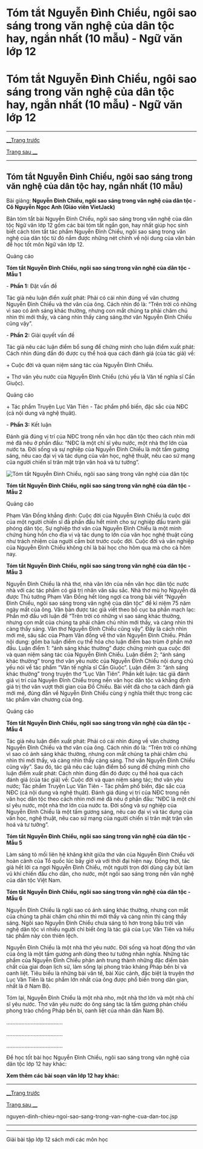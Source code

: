 # Tóm tắt Nguyễn Đình Chiểu, ngôi sao sáng trong văn nghệ của dân tộc hay, ngắn nhất (10 mẫu) - Ngữ văn lớp 12

# Tóm tắt Nguyễn Đình Chiểu, ngôi sao sáng trong văn nghệ của dân tộc hay, ngắn nhất (10 mẫu) - Ngữ văn lớp 12

* * *

[__Trang trước](https://vietjack.com/soan-van-lop-12/nguyen-dinh-chieu-ngoi-sao-sang-trong-van-nghe-cua-dan-toc.jsp)

[Trang sau __](https://vietjack.com/soan-van-lop-12/nguyen-dinh-chieu-ngoi-sao-sang-trong-van-nghe-cua-dan-toc.jsp)

* * *

## Tóm tắt Nguyễn Đình Chiểu, ngôi sao sáng trong văn nghệ của dân tộc hay, ngắn nhất (10 mẫu)

Bài giảng: **Nguyễn Đình Chiểu, ngôi sao sáng trong văn nghệ của dân tộc - Cô Nguyễn Ngọc Anh (Giáo viên VietJack)**

Bản tóm tắt bài Nguyễn Đình Chiểu, ngôi sao sáng trong văn nghệ của dân tộc Ngữ văn lớp 12 gồm các bài tóm tắt ngắn gọn, hay nhất giúp học sinh biết cách tóm tắt tác phẩm Nguyễn Đình Chiểu, ngôi sao sáng trong văn nghệ của dân tộc từ đó nắm được những nét chính về nội dung của văn bản để học tốt môn Ngữ văn lớp 12.

Quảng cáo

**Tóm tắt Nguyễn Đình Chiểu, ngôi sao sáng trong văn nghệ của dân tộc - Mẫu 1**

\- **Phần 1:** Đặt vấn đề

Tác giả nêu luận điển xuất phát: Phải có cái nhìn đúng về văn chương Nguyễn Đình Chiểu và thơ văn của ông. Cách nhìn đó là: “Trên trời có những vì sao có ánh sáng khác thường, nhưng con mắt chúng ta phải chăm chú nhìn thì mới thấy, và càng nhìn thấy càng sáng.thơ văn Nguyễn Đình Chiểu cũng vậy”.

\- **Phần 2:** Giải quyết vấn đề

Tác giả nêu các luận điểm bổ sung để chứng minh cho luận điểm xuất phát: Cách nhìn đúng đắn đó được cụ thể hoá qua cách đánh giá (của tác giả) về:

\+ Cuộc đời và quan niệm sáng tác của Nguyễn Đình Chiểu.

\+ Thơ văn yêu nước của Nguyễn Đình Chiểu (chủ yếu là Văn tế nghĩa sĩ Cần Giuộc).

Quảng cáo

\+ Tác phẩm Truyện Lục Vân Tiên - Tác phẩm phổ biến, đặc sắc của NĐC (cả nội dung và nghệ thụât).

\- **Phần 3:** Kết luận

Đánh giá đúng vị trí của NĐC trong nền văn học dân tộc theo cách nhìn mới mẻ đã nêu ở phần đầu: “NĐC là một chí sĩ yêu nước, một nhà thơ lớn của nước ta. Đời sống và sự nghiệp của Nguyễn Đình Chiểu là một tấm gương sáng, nêu cao đại vị và tác dụng của văn học, nghệ thuật, nêu cao sứ mạng của người chiến sĩ trân mặt trận văn hoá và tư tưởng”.

![Tóm tắt Nguyễn Đình Chiểu, ngôi sao sáng trong văn nghệ của dân tộc](https://vietjack.com/soan-van-lop-12/images/tom-tat-nguyen-dinh-chieu-ngoi-sao-sang-trong-van-nghe-cua-dan-toc-abs2.png)

**Tóm tắt Nguyễn Đình Chiểu, ngôi sao sáng trong văn nghệ của dân tộc - Mẫu 2**

Quảng cáo

Phạm Văn Đồng khẳng định: Cuộc đời của Nguyễn Đình Chiểu là cuộc đời của một người chiến sĩ đã phấn đấu hết mình cho sự nghiệp đấu tranh giải phóng dân tộc. Sự nghiệp thơ văn của Nguyễn Đình Chiểu là một minh chứng hùng hồn cho địa vị và tác dụng to lớn của văn học nghệ thuật cũng như trách nhiệm của người cầm bút trước cuộc đời. Cuộc đời và văn nghiệp của Nguyễn Đình Chiểu không chỉ là bài học cho hôm qua mà cho cả hôm nay.

**Tóm tắt Nguyễn Đình Chiểu, ngôi sao sáng trong văn nghệ của dân tộc - Mẫu 3**

Nguyễn Đình Chiểu là nhà thơ, nhà văn lớn của nền văn học dân tộc nước nhà với các tác phấm có giá trị nhân văn sâu sắc. Nhà thơ mù họ Nguyễn đã được Thủ tướng Phạm Văn Đồng hết lòng ngợi ca trong bài viết “Nguyễn Đình Chiểu, ngôi sao sáng trong văn nghệ của dân tộc” để kỉ niệm 75 năm ngày mất của ông. Văn bản được tác giả viết theo bố cục ba phần mạch lạc: Phần mở đầu với luận đề “Trên trời có những vì sao sáng khác thường, nhưng con mắt của chúng ta phải chăm chú nhìn mới thấy, và càng nhìn thì càng thấy sáng. Văn thơ Nguyễn Đình Chiểu cũng vậy”. Đây là cách nhìn mới mẻ, sâu sắc của Phạm Văn đồng về thơ văn Nguyễn Đình Chiểu. Phần nội dung: gồm ba luận điểm cụ thể hóa cho luận điểm bao trùm ở phần mở đầu. Luận điểm 1: “ánh sáng khác thường” được chứng minh qua cuộc đời và quan niệm sáng tác của Nguyễn Đình Chiểu. Luận điểm 2; “ánh sáng khác thường” trong thơ văn yêu nước của Nguyễn Đình Chiểu nội dung chủ yếu nói về tác phẩm “Văn tế nghĩa sĩ Cần Giuộc”. Luận điểm 3: “ánh sáng khác thường” trong truyện thơ “Lục Vân Tiên”. Phần kết luận: tác giả đánh giá vị trí của Nguyễn Đình Chiểu trong nền văn học dân tộc và khẳng định giá trị thơ văn vượt thời gian của Đồ Chiểu. Bài viết đã cho ta cách đánh giá mới mẻ, đúng đắn về Nguyễn Đình Chiểu cùng ý nghĩa thiết thực trong các tác phẩm văn chương của ông.

Quảng cáo

**Tóm tắt Nguyễn Đình Chiểu, ngôi sao sáng trong văn nghệ của dân tộc - Mẫu 4**

Tác giả nêu luận điển xuất phát: Phải có cái nhìn đúng về văn chương Nguyễn Đình Chiểu và thơ văn của ông. Cách nhìn đó là: “Trên trời có những vì sao có ánh sáng khác thường, nhưng con mắt chúng ta phải chăm chú nhìn thì mới thấy, và càng nhìn thấy càng sáng. Thơ văn Nguyễn Đình Chiểu cũng vậy”. Sau đó, tác giả nêu các luận điểm bổ sung để chứng minh cho luận điểm xuất phát: Cách nhìn đúng đắn đó được cụ thể hoá qua cách đánh giá (của tác giả) về: Cuộc đời và quan niệm sáng tác; thơ văn yêu nước; Tác phẩm Truyện Lục Vân Tiên - Tác phẩm phổ biến, đặc sắc của NĐC (cả nội dung và nghệ thụât). Đánh giá đúng vị trí của NĐC trong nền văn học dân tộc theo cách nhìn mới mẻ đã nêu ở phần đầu: “NĐC là một chí sĩ yêu nước, một nhà thơ lớn của nước ta. Đời sống và sự nghiệp của Nguyễn Đình Chiểu là một tấm gương sáng, nêu cao đại vị và tác dụng của văn học, nghệ thuật, nêu cao sứ mạng của người chiến sĩ trân mặt trận văn hoá và tư tưởng”.

**Tóm tắt Nguyễn Đình Chiểu, ngôi sao sáng trong văn nghệ của dân tộc - Mẫu 5**

Làm sáng tỏ mối liên hệ khăng khít giữa thơ văn của Nguyễn Đình Chiểu với hoàn cảnh của Tổ quốc lúc bấy giờ và với thời đại hiện nay. Đồng thời, tác giả hết lời ca ngợi Nguyễn Đình Chiểu, một người trọn đời dùng cây bút làm vũ khí chiến đấu cho dân, cho nước, một ngôi sao sáng trong nền văn nghệ của dân tộc Việt Nam.

**Tóm tắt Nguyễn Đình Chiểu, ngôi sao sáng trong văn nghệ của dân tộc - Mẫu 6**

Nguyễn Đình Chiểu là ngôi sao có ánh sáng khác thường, nhưng con mắt của chúng ta phải chăm chú nhìn thì mới thấy và càng nhìn thì càng thấy sáng. Ngôi sao Nguyễn Đình Chiểu chưa sáng tỏ hơn trong bầu trời văn nghệ dân tộc vì nhiều người chỉ biết ông là tác giả của Lục Vân Tiên và hiểu tác phẩm này còn thiên lệch.

Nguyễn Đình Chiểu là một nhà thơ yêu nước. Đời sống và hoạt động thơ văn của ông là một tấm gương anh dũng theo tư tưởng nhân nghĩa. Những tác phẩm của Nguyễn Đình Chiểu phản ánh trung thành những đặc điểm bản chất của giai đoạn lịch sử, làm sống lại phong trào kháng Pháp bền bỉ và oanh liệt. Tiêu biểu là những bài văn tế, bài Xúc cảnh, đặc biệt là truyện thơ Lục Vân Tiên là tác phẩm lớn nhất của ông được phổ biến trong dân gian, nhất là ở Nam Bộ.

Tóm lại, Nguyễn Đình Chiểu là một nhà nho, một nhà thơ lớn và một nhà chí sĩ yêu nước. Thơ văn yêu nước do ông sáng tác là tấm gương phản chiếu phong trào chống Pháp bền bỉ, oanh liệt của nhân dân Nam Bộ.

.....................................

.....................................

.....................................

Để học tốt bài học Nguyễn Đình Chiểu, ngôi sao sáng trong văn nghệ của dân tộc lớp 12 hay khác:

**Xem thêm các bài soạn văn lớp 12 hay khác:**

* * *

[__Trang trước](https://vietjack.com/soan-van-lop-12/nguyen-dinh-chieu-ngoi-sao-sang-trong-van-nghe-cua-dan-toc.jsp)

[Trang sau __](https://vietjack.com/soan-van-lop-12/nguyen-dinh-chieu-ngoi-sao-sang-trong-van-nghe-cua-dan-toc.jsp)

nguyen-dinh-chieu-ngoi-sao-sang-trong-van-nghe-cua-dan-toc.jsp

* * *

* * *

Giải bài tập lớp 12 sách mới các môn học
